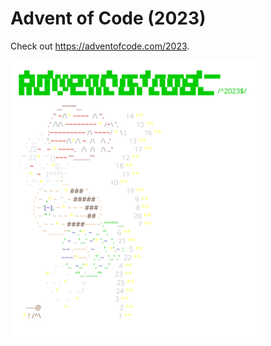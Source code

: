 # Advent of Code (2023)
Check out https://adventofcode.com/2023.

<a href="https://adventofcode.com/2023"><img src="calendar.svg" width="80%" /></a>
           